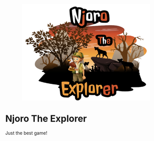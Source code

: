 
<p align="center">
<img src="./assets/images/hyena.png" align="center" width="400" height="300"/>
</p>

# Njoro The Explorer
Just the best game!
